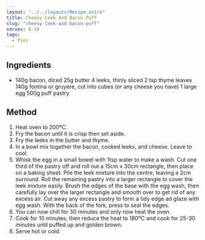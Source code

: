 ```yaml
---
layout: "../../layouts/Recipe.astro"
title: Cheesy Leek And Bacon Puff
slug: "cheesy-leek-and-bacon-puff"
serves: 8-10
tags:
  - Pies
---
```


## Ingredients

- 140g bacon, diced
25g butter
4 leeks, thinly sliced
2 tsp thyme leaves
140g fontina or gruyere, cut into cubes (or any cheese you have)
1 large egg
500g puff pastry

## Method

1. Heat oven to 200ºC.
1. Fry the bacon until it is crisp then set aside.
1. Fry the leeks in the butter and thyme.
1. In a bowl mix together the bacon, cooked leeks, and cheese. Leave to cool.
1. Whisk the egg in a small bowel with 1tsp water to make a wash. Cut one third of the pastry off and roll out a 15cm x 30cm rectangle, then place on a baking sheet. Pile the leek mixture into the centre, leaving a 2cm surround. Roll the remaining pastry into a larger rectangle to cover the leek mixture easily. Brush the edges of the base with the egg wash, then carefully lay over the larger rectangle and smooth over to get rid of any excess air. Cut away any excess pastry to form a tidy edge ad glaze with egg wash. With the back of the fork, press to seal the edges.
1. You can now chill for 30 minutes and only now heat the oven.
1. Cook for 10 minutes, then reduce the heat to 180ºC and cook for 25-30 minutes until puffed up and golden brown.
1. Serve hot or cold.